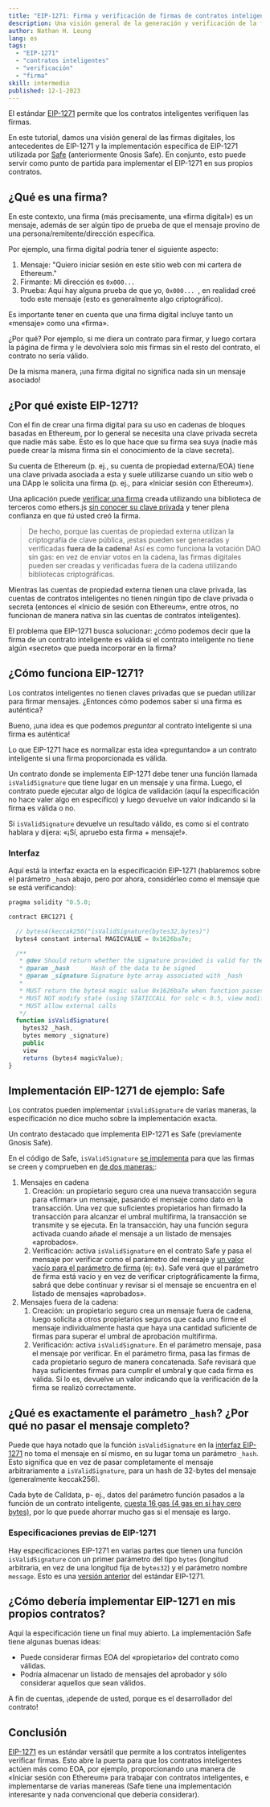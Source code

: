 ```yaml
---
title: "EIP-1271: Firma y verificación de firmas de contratos inteligentes"
description: Una visión general de la generación y verificación de la firma de contrato inteligente con EIP-1271. También recorremos la implementación de EIP-1271 utilizada en Safe (anteriormente Gnosis Safe) para proporcionar un ejemplo concreto para que los desarrolladores de contratos inteligentes puedan construir.
author: Nathan H. Leung
lang: es
tags:
  - "EIP-1271"
  - "contratos inteligentes"
  - "verificación"
  - "firma"
skill: intermedio
published: 12-1-2023
---
```


El estándar [EIP-1271](https://eips.ethereum.org/EIPS/eip-1271) permite que los contratos inteligentes verifiquen las firmas.

En este tutorial, damos una visión general de las firmas digitales, los antecedentes de EIP-1271 y la implementación específica de EIP-1271 utilizada por [Safe](https://safe.global/) (anteriormente Gnosis Safe). En conjunto, esto puede servir como punto de partida para implementar el EIP-1271 en sus propios contratos.

## ¿Qué es una firma?

En este contexto, una firma (más precisamente, una «firma digital») es un mensaje, además de ser algún tipo de prueba de que el mensaje provino de una persona/remitente/dirección específica.

Por ejemplo, una firma digital podría tener el siguiente aspecto:

1. Mensaje: "Quiero iniciar sesión en este sitio web con mi cartera de Ethereum."
2. Firmante: Mi dirección es `0x000... `
3. Prueba: Aquí hay alguna prueba de que yo, `0x000... `, en realidad creé todo este mensaje (esto es generalmente algo criptográfico).

Es importante tener en cuenta que una firma digital incluye tanto un «mensaje» como una «firma».

¿Por qué? Por ejemplo, si me diera un contrato para firmar, y luego cortara la página de firma y le devolviera solo mis firmas sin el resto del contrato, el contrato no sería válido.

De la misma manera, ¡una firma digital no significa nada sin un mensaje asociado!

## ¿Por qué existe EIP-1271?

Con el fin de crear una firma digital para su uso en cadenas de bloques basadas en Ethereum, por lo general se necesita una clave privada secreta que nadie más sabe. Esto es lo que hace que su firma sea suya (nadie más puede crear la misma firma sin el conocimiento de la clave secreta).

Su cuenta de Ethereum (p. ej., su cuenta de propiedad externa/EOA) tiene una clave privada asociada a esta y suele utilizarse cuando un sitio web o una DApp le solicita una firma (p. ej., para «Iniciar sesión con Ethereum»).

Una aplicación puede [verificar una firma](https://docs.alchemy.com/docs/how-to-verify-a-message-signature-on-ethereum) creada utilizando una biblioteca de terceros como ethers.js [sin conocer su clave privada](https://en.wikipedia.org/wiki/Public-key_cryptography) y tener plena confianza en que _tú_ usted creó la firma.

> De hecho, porque las cuentas de propiedad externa utilizan la criptografía de clave pública, ¡estas pueden ser generadas y verificadas **fuera de la cadena**! Así es como funciona la votación DAO sin gas: en vez de enviar votos en la cadena, las firmas digitales pueden ser creadas y verificadas fuera de la cadena utilizando bibliotecas criptográficas.

Mientras las cuentas de propiedad externa tienen una clave privada, las cuentas de contratos inteligentes no tienen ningún tipo de clave privada o secreta (entonces el «Inicio de sesión con Ethereum», entre otros, no funcionan de manera nativa sin las cuentas de contratos inteligentes).

El problema que EIP-1271 busca solucionar: ¿cómo podemos decir que la firma de un contrato inteligente es válida si el contrato inteligente no tiene algún «secreto» que pueda incorporar en la firma?

## ¿Cómo funciona EIP-1271?

Los contratos inteligentes no tienen claves privadas que se puedan utilizar para firmar mensajes. ¿Entonces cómo podemos saber si una firma es auténtica?

Bueno, ¡una idea es que podemos _preguntar_ al contrato inteligente si una firma es auténtica!

Lo que EIP-1271 hace es normalizar esta idea «preguntando» a un contrato inteligente si una firma proporcionada es válida.

Un contrato donde se implementa EIP-1271 debe tener una función llamada `isValidSignature` que tiene lugar en un mensaje y una firma. Luego, el contrato puede ejecutar algo de lógica de validación (aquí la especificación no hace valer algo en específico) y luego devuelve un valor indicando si la firma es válida o no.

Si `isValidSignature` devuelve un resultado válido, es como si el contrato hablara y dijera: «¡Sí, apruebo esta firma + mensaje!».

### Interfaz

Aquí está la interfaz exacta en la especificación EIP-1271 (hablaremos sobre el parámetro `_hash` abajo, pero por ahora, considérleo como el mensaje que se está verificando):

```jsx
pragma solidity ^0.5.0;

contract ERC1271 {

  // bytes4(keccak256("isValidSignature(bytes32,bytes)")
  bytes4 constant internal MAGICVALUE = 0x1626ba7e;

  /**
   * @dev Should return whether the signature provided is valid for the provided hash
   * @param _hash      Hash of the data to be signed
   * @param _signature Signature byte array associated with _hash
   *
   * MUST return the bytes4 magic value 0x1626ba7e when function passes.
   * MUST NOT modify state (using STATICCALL for solc < 0.5, view modifier for solc > 0.5)
   * MUST allow external calls
   */
  function isValidSignature(
    bytes32 _hash,
    bytes memory _signature)
    public
    view
    returns (bytes4 magicValue);
}
```

## Implementación EIP-1271 de ejemplo: Safe

Los contratos pueden implementar `isValidSignature` de varias maneras, la especificación no dice mucho sobre la implementación exacta.

Un contrato destacado que implementa EIP-1271 es Safe (previamente Gnosis Safe).

En el código de Safe, `isValidSignature` [se implementa](https://github.com/safe-global/safe-contracts/blob/main/contracts/handler/CompatibilityFallbackHandler.sol) para que las firmas se creen y comprueben en [de dos maneras:](https://ethereum.stackexchange.com/questions/122635/signing-messages-as-a-gnosis-safe-eip1271-support):

1. Mensajes en cadena
   1. Creación: un propietario seguro crea una nueva transacción segura para «firmar» un mensaje, pasando el mensaje como dato en la transacción. Una vez que suficientes propietarios han firmado la transacción para alcanzar el umbral multifirma, la transacción se transmite y se ejecuta. En la transacción, hay una función segura activada cuando añade el mensaje a un listado de mensajes «aprobados».
   2. Verificación: activa `isValidSignature` en el contrato Safe y pasa el mensaje por verificar como el parámetro del mensaje y [un valor vacío para el parámetro de firma](https://github.com/safe-global/safe-contracts/blob/main/contracts/handler/CompatibilityFallbackHandler.sol#L32) (ej: `0x`). Safe verá que el parámetro de firma está vacío y en vez de verificar criptográficamente la firma, sabrá que debe continuar y revisar si el mensaje se encuentra en el listado de mensajes «aprobados».
2. Mensajes fuera de la cadena:
   1. Creación: un propietario seguro crea un mensaje fuera de cadena, luego solicita a otros propietarios seguros que cada uno firme el mensaje individualmente hasta que haya una cantidad suficiente de firmas para superar el umbral de aprobación multifirma.
   2. Verificación: activa `isValidSignature`. En el parámetro mensaje, pasa el mensaje por verificar. En el parámetro firma, pasa las firmas de cada propietario seguro de manera concatenada. Safe revisará que haya suficientes firmas para cumplir el umbral **y** que cada firma es válida. Si lo es, devuelve un valor indicando que la verificación de la firma se realizó correctamente.

## ¿Qué es exactamente el parámetro `_hash`? ¿Por qué no pasar el mensaje completo?

Puede que haya notado que la función `isValidSignature` en la [interfaz EIP-1271](https://eips.ethereum.org/EIPS/eip-1271) no toma el mensaje en sí mismo, en su lugar toma un parámetro `_hash`. Esto significa que en vez de pasar completamente el mensaje arbitrariamente a `isValidSignature`, para un hash de 32-bytes del mensaje (generalmente keccak256).

Cada byte de Calldata, p- ej., datos del parámetro función pasados a la función de un contrato inteligente, [ cuesta 16 gas (4 gas en si hay cero bytes)](https://eips.ethereum.org/EIPS/eip-2028), por lo que puede ahorrar mucho gas si el mensaje es largo.

### Especificaciones previas de EIP-1271

Hay especificaciones EIP-1271 en varias partes que tienen una función `isValidSignature` con un primer parámetro del tipo `bytes` (longitud arbitraria, en vez de una longitud fija de `bytes32`) y el parámetro nombre `message`. Esto es una [versión anterior](https://github.com/safe-global/safe-contracts/issues/391#issuecomment-1075427206) del estándar EIP-1271.

## ¿Cómo debería implementar EIP-1271 en mis propios contratos?

Aquí la especificación tiene un final muy abierto. La implementación Safe tiene algunas buenas ideas:

- Puede considerar firmas EOA del «propietario» del contrato como válidas.
- Podría almacenar un listado de mensajes del aprobador y sólo considerar aquellos que sean válidos.

A fin de cuentas, ¡depende de usted, porque es el desarrollador del contrato!

## Conclusión

[EIP-1271](https://eips.ethereum.org/EIPS/eip-1271) es un estándar versátil que permite a los contratos inteligentes verificar firmas. Esto abre la puerta para que los contratos inteligentes actúen más como EOA, por ejemplo, proporcionando una manera de «Iniciar sesión con Ethereum» para trabajar con contratos inteligentes, e implementarse de varias manereas (Safe tiene una implementación interesante y nada convencional que debería considerar).

